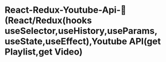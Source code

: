 # React-Redux-Youtube-Api-🚀 (React/Redux(hooks useSelector,useHistory,useParams,useState,useEffect),Youtube API(get Playlist,get Video)
